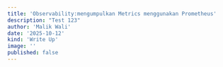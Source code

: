 ```yaml
---
title: 'Observability:mengumpulkan Metrics menggunakan Prometheus'
description: "Test 123"
author: 'Malik Wali'
date: '2025-10-12'
kind: 'Write Up'
image: ''
published: false
---
```

